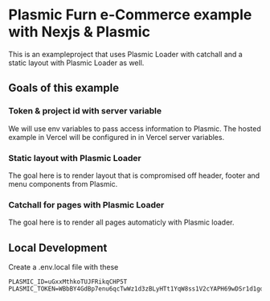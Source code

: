 # Plasmic Furn e-Commerce example with Nexjs & Plasmic

This is an exampleproject that uses Plasmic Loader with catchall and a static layout with Plasmic Loader as well.

## Goals of this example


### Token & project id with server variable
We will use env variables to pass access information to Plasmic.
The hosted example in Vercel will be configured in in Vercel server variables.


### Static layout with Plasmic Loader
The goal here is to render layout that is compromised off header, footer and menu components from Plasmic.


### Catchall for pages with Plasmic Loader
The goal here is to render all pages automaticly with Plasmic loader.



## Local Development
Create a .env.local file with these
```
PLASMIC_ID=uGxxMthkoTUJFRikqCHP5T
PLASMIC_TOKEN=WBbBY4GdBp7enu6qcTwWz1d3zBLyHTt1YqW8ss1V2cYAPH69wDSr1d1gqEhk24koSon2Q4yLYxgeVz0PoQ
```
